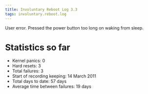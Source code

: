 ```yaml
---
title: Involuntary Reboot Log 3.3
tags: involuntary.reboot.log
---
```


User error. Pressed the power button too long on waking from sleep.

# Statistics so far

-   Kernel panics: 0
-   Hard resets: 3
-   Total failures: 3
-   Start of recording keeping: 14 March 2011
-   Total days to date: 57 days
-   Average time between failures: 19 days

